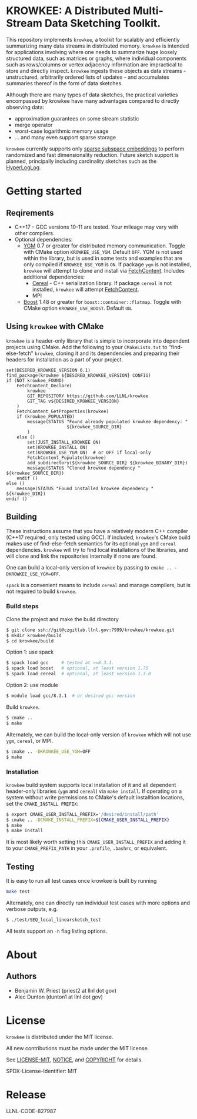 # KROWKEE: A Distributed Multi-Stream Data Sketching Toolkit.

This repository implements `krowkee`, a toolkit for scalably and efficiently 
summarizing many data streams in distributed memory.
`krowkee` is intended for applications involving where one needs to summarize 
huge loosely structured data, such as matrices or graphs, where individual 
components such as rows/columns or vertex adjacency information are impractical 
to store and directly inspect.
`krowkee` ingests these objects as data streams - unstructured, arbitrarily 
ordered lists of updates - and accumulates summaries thereof in the form of data 
sketches.

Although there are many types of data sketches, the practical varieties encompassed by
krowkee have many advantages compared to directly observing data:
* approximation guarantees on some stream statistic
* merge operator
* worst-case logarithmic memory usage
* ... and many even support sparse storage

`krowkee` currently supports only 
[sparse subspace embeddings](https://arxiv.org/abs/1207.6365)
to perform randomized and fast dimensionality reduction. 
Future sketch support is planned, principally including cardinality sketches 
such as the
[HyperLogLog](https://en.wikipedia.org/wiki/HyperLogLog).

# Getting started

## Reqirements
* C++17 - GCC versions 10-11 are tested. 
Your mileage may vary with other compilers.
* Optional dependencies:
    - [YGM](https://github.com/LLNL/ygm) 0.7 or greater for distributed memory
      communication.
      Toggle with CMake option `KROWKEE_USE_YGM`. 
      Default `OFF`.
      YGM is not used within the library, but is used in some tests and examples
      that are only compiled if `KROWKEE_USE_YGM` is `ON`.
      If package `ygm` is not installed, `krowkee` will attempt to clone and
      install via 
      [FetchContent](https://cmake.org/cmake/help/latest/module/FetchContent.html). Includes additional dependencies:
        * [Cereal](https://github.com/USCiLab/cereal) - C++ serialization 
          library. 
          If package `cereal` is not installed, `krowkee` will attempt
          [FetchContent](https://cmake.org/cmake/help/latest/module/FetchContent.html).
        * MPI         
    - [Boost](https://www.boost.org/) 1.48 or greater for 
      `boost::container::flatmap`. 
      Toggle with CMake option `KROWKEE_USE_BOOST`.
      Default `ON`.

## Using `krowkee` with CMake

`krowkee` is a header-only library that is simple to incorporate into dependent
projects using CMake.
Add the following to your `CMakeLists.txt` to "find-else-fetch" `krowkee`, 
cloning it and its dependencies and preparing their headers for installation as
a part of your project.
```
set(DESIRED_KROWKEE_VERSION 0.1)
find_package(krowkee ${DESIRED_KROWKEE_VERSION} CONFIG)
if (NOT krowkee_FOUND)
    FetchContent_Declare(
        krowkee
        GIT_REPOSITORY https://github.com/LLNL/krowkee
        GIT_TAG v${DESIRED_KROWKEE_VERSION}
    )
    FetchContent_GetProperties(krowkee)
    if (krowkee_POPULATED)
        message(STATUS "Found already populated krowkee dependency: "
                       ${krowkee_SOURCE_DIR}
        )
    else ()
        set(JUST_INSTALL_KROWKEE ON)
        set(KROWKEE_INSTALL ON)
        set(KROWKEE_USE_YGM ON)  # or OFF if local-only
        FetchContent_Populate(krowkee)
        add_subdirectory(${krowkee_SOURCE_DIR} ${krowkee_BINARY_DIR})
        message(STATUS "Cloned krowkee dependency " ${krowkee_SOURCE_DIR})
    endif ()
else ()
    message(STATUS "Found installed krowkee dependency " ${krowkee_DIR})
endif ()
```


## Building
These instructions assume that you have a relatively modern C++ compiler 
(C++17 required, only tested using GCC).
If included, `krowkee`'s CMake build makes use of find-else-fetch semantics for 
its optional `ygm` and `cereal` dependencies.
`krowkee` will try to find local installations of the libraries, and will clone
and link the repositories internally if none are found.

One can build a local-only version of `krowkee` by passing 
 to `cmake .. -DKROWKEE_USE_YGM=OFF`.

`spack` is a convenient means to include `cereal` and manage compilers, but 
is not required to build `krowkee`. 

### Build steps
Clone the project and make the build directory
``` bash
$ git clone ssh://git@czgitlab.llnl.gov:7999/krowkee/krowkee.git
$ mkdir krowkee/build
$ cd krowkee/build
```

Option 1: use spack
``` bash
$ spack load gcc     # tested at >=8.3.1.
$ spack load boost   # optional, at least version 1.75
$ spack load cereal  # optional, at least version 1.3.0
```

Option 2: use module
``` bash
$ module load gcc/8.3.1  # or desired gcc version
```

Build `krowkee`.
``` bash
$ cmake ..
$ make
```

Alternately, we can build the local-only version of `krowkee` which will not
use `ygm`, `cereal`, or MPI.
``` bash
$ cmake .. -DKROWKEE_USE_YGM=OFF
$ make
```

### Installation

`krowkee` build system supports local installation of it and all dependent 
header-only libraries (`ygm` and `cereal`) via `make install`. 
If operating on a system without write permissions to CMake's default 
installtion locations, set the `CMAKE_INSTALL PREFIX`:

``` bash
$ export CMAKE_USER_INSTALL_PREFIX='/desired/install/path'
$ cmake .. -DCMAKE_INSTALL_PREFIX=${CMAKE_USER_INSTALL_PREFIX}
$ make
$ make install
```

It is most likely worth setting this `CMAKE_USER_INSTALL_PREFIX` and adding it
to your `CMAKE_PREFIX_PATH` in your `.profile`, `.bashrc`, or equivalent.  

## Testing

It is easy to run all test cases once krowkee is built by running
``` bash
make test
```

Alternately, one can directly run individual test cases with more options and 
verbose outputs, e.g.
``` bash
$ ./test/SEQ_local_linearsketch_test
```

All tests support an `-h` flag listing options.

# About

## Authors

* Benjamin W. Priest (priest2 at llnl dot gov)
* Alec Dunton (dunton1 at llnl dot gov)

# License

`krowkee` is distributed under the MIT license.

All new contributions must be made under the MIT license.

See [LICENSE-MIT](LICENSE-MIT), [NOTICE](NOTICE), and [COPYRIGHT](COPYRIGHT) 
for details.

SPDX-License-Identifier: MIT

# Release

LLNL-CODE-827987